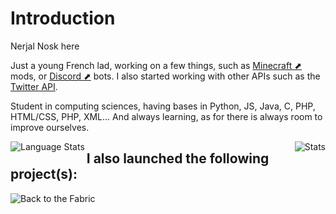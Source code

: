 <h1>Introduction</h1>

<p>Nerjal Nosk here</p>
<p>Just a young French lad, working on a few things, such as <a href="https://www.minecraft.net" target="_blank">Minecraft ⬈</a> mods, or <a href="https://www.discord.com" target="_blank">Discord ⬈</a> bots. I also started working with other APIs such as the <a href="https://www.twitter.com">Twitter API</a>.</p>
<p>Student in computing sciences, having bases in Python, JS, Java, C, PHP, HTML/CSS, PHP, XML... And always learning, as for there is always room to improve ourselves.</p>

<img align="left" alt="Language Stats" src="https://github-readme-stats.anuraghazra1.vercel.app/api/top-langs/?username=NerjalNosk&show_icons=true&theme=dark" />
<img align="right" alt="Stats" src="https://github-readme-stats.vercel.app/api?username=NerjalNosk&show_icons=true&layout=compact&theme=dark" />

<h2>I also launched the following project(s):</h2>

<a href="https://github.com/orgs/Back-to-the-Fabric/"><img align="left" alt="Back to the Fabric" src="https://raw.githubusercontent.com/NerjalNosk/NerjalNosk/pictures/bttf_icon.png"/></a>